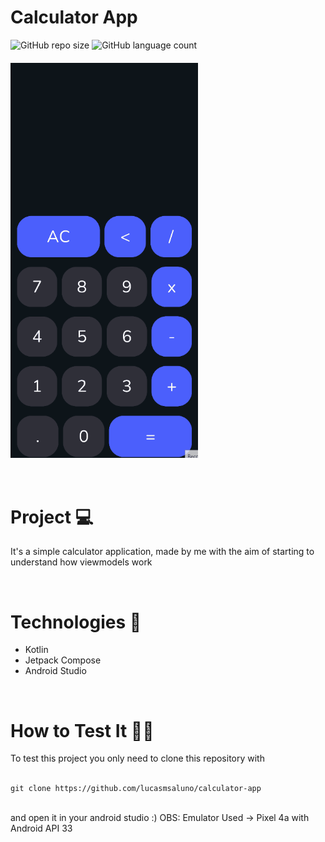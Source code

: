 
  <h1>Calculator App</h1>



  
![GitHub repo size](https://img.shields.io/github/repo-size/lucasmsaluno/calculator-app?style=for-the-badge)
![GitHub language count](https://img.shields.io/github/languages/count/lucasmsaluno/calculator-app?style=for-the-badge)
 

  <h4>
    <img src="assets/calculatorgif.gif" width="300px" align="center"/>
  </h4>


</div>
<br/>

<h1>
  Project 💻
</h1>
<p>
 It's a simple calculator application, made by me with the aim of starting to understand how viewmodels work
</p>

<br/>

<div>
<h1>
  Technologies 🚀 
</h1>
  
- Kotlin
- Jetpack Compose
- Android Studio

</div>

<br/>

<h1>
  How to Test It 🤳🏽
</h1>
To test this project you only need to clone this repository with 
<br/>
<br/>

```
git clone https://github.com/lucasmsaluno/calculator-app
```

<br/>
and open it in your android studio :)
OBS: Emulator Used -> Pixel 4a with Android API 33
